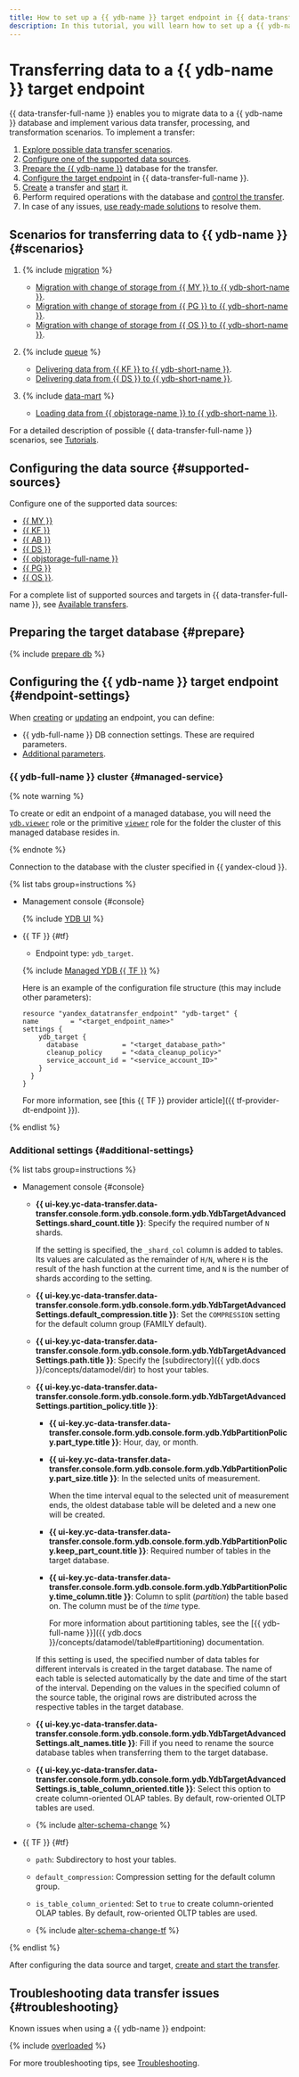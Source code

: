 ```yaml
---
title: How to set up a {{ ydb-name }} target endpoint in {{ data-transfer-full-name }}
description: In this tutorial, you will learn how to set up a {{ ydb-name }} target endpoint in {{ data-transfer-full-name }}.
---
```

# Transferring data to a {{ ydb-name }} target endpoint


{{ data-transfer-full-name }} enables you to migrate data to a {{ ydb-name }} database and implement various data transfer, processing, and transformation scenarios. To implement a transfer:

1. [Explore possible data transfer scenarios](#scenarios).
1. [Configure one of the supported data sources](#supported-sources).
1. [Prepare the {{ ydb-name }}](#prepare) database for the transfer.
1. [Configure the target endpoint](#endpoint-settings) in {{ data-transfer-full-name }}.
1. [Create](../../transfer.md#create) a transfer and [start](../../transfer.md#activate) it.
1. Perform required operations with the database and [control the transfer](../../monitoring.md).
1. In case of any issues, [use ready-made solutions](#troubleshooting) to resolve them.

## Scenarios for transferring data to {{ ydb-name }} {#scenarios}

1. {% include [migration](../../../../_includes/data-transfer/scenario-captions/migration.md) %}

    * [Migration with change of storage from {{ MY }} to {{ ydb-short-name }}](../../../tutorials/managed-mysql-to-ydb.md).
    * [Migration with change of storage from {{ PG }} to {{ ydb-short-name }}](../../../tutorials/mpg-to-ydb.md).
    * [Migration with change of storage from {{ OS }} to {{ ydb-short-name }}](../../../tutorials/opensearch-to-ydb.md).

1. {% include [queue](../../../../_includes/data-transfer/scenario-captions/queue.md) %}

    * [Delivering data from {{ KF }} to {{ ydb-short-name }}](../../../tutorials/mkf-to-ydb.md).
    * [Delivering data from {{ DS }} to {{ ydb-short-name }}](../../../tutorials/yds-to-ydb.md).
1. {% include [data-mart](../../../../_includes/data-transfer/scenario-captions/data-mart.md) %}

    * [Loading data from {{ objstorage-name }} to {{ ydb-short-name }}](../../../tutorials/object-storage-to-ydb.md).

For a detailed description of possible {{ data-transfer-full-name }} scenarios, see [Tutorials](../../../tutorials/index.md).

## Configuring the data source {#supported-sources}

Configure one of the supported data sources:

* [{{ MY }}](../source/mysql.md)
* [{{ KF }}](../source/kafka.md)
* [{{ AB }}](../../../transfer-matrix.md#airbyte)
* [{{ DS }}](../source/data-streams.md)
* [{{ objstorage-full-name }}](../source/object-storage.md)
* [{{ PG }}](../source/postgresql.md)
* [{{ OS }}](../source/opensearch.md).

For a complete list of supported sources and targets in {{ data-transfer-full-name }}, see [Available transfers](../../../transfer-matrix.md).

## Preparing the target database {#prepare}

{% include [prepare db](../../../../_includes/data-transfer/endpoints/targets/ydb-prepare.md) %}

## Configuring the {{ ydb-name }} target endpoint {#endpoint-settings}

When [creating](../index.md#create) or [updating](../index.md#update) an endpoint, you can define:

* {{ ydb-full-name }} DB connection settings. These are required parameters.
* [Additional parameters](#additional-settings).

### {{ ydb-full-name }} cluster {#managed-service}


{% note warning %}

To create or edit an endpoint of a managed database, you will need the [`ydb.viewer`](../../../../ydb/security/index.md#ydb-viewer) role or the primitive [`viewer`](../../../../iam/roles-reference.md#viewer) role for the folder the cluster of this managed database resides in.

{% endnote %}


Connection to the database with the cluster specified in {{ yandex-cloud }}.

{% list tabs group=instructions %}

- Management console {#console}

    {% include [YDB UI](../../../../_includes/data-transfer/necessary-settings/ui/yandex-database.md) %}

- {{ TF }} {#tf}

    * Endpoint type: `ydb_target`.

    {% include [Managed YDB {{ TF }}](../../../../_includes/data-transfer/necessary-settings/terraform/managed-ydb-target.md) %}

    Here is an example of the configuration file structure (this may include other parameters):

    
    ```hcl
    resource "yandex_datatransfer_endpoint" "ydb-target" {
    name        = "<target_endpoint_name>"
    settings {
        ydb_target {
          database           = "<target_database_path>"
          cleanup_policy     = "<data_cleanup_policy>"
          service_account_id = "<service_account_ID>"
        }
      }
    }
    ```


    For more information, see [this {{ TF }} provider article]({{ tf-provider-dt-endpoint }}).

{% endlist %}

### Additional settings {#additional-settings}

{% list tabs group=instructions %}

- Management console {#console}

    * **{{ ui-key.yc-data-transfer.data-transfer.console.form.ydb.console.form.ydb.YdbTargetAdvancedSettings.shard_count.title }}**: Specify the required number of `N` shards.

        If the setting is specified, the `_shard_col` column is added to tables. Its values are calculated as the remainder of `H/N`, where `H` is the result of the hash function at the current time, and `N` is the number of shards according to the setting.

    * **{{ ui-key.yc-data-transfer.data-transfer.console.form.ydb.console.form.ydb.YdbTargetAdvancedSettings.default_compression.title }}**: Set the `COMPRESSION` setting for the default column group (FAMILY default).
    * **{{ ui-key.yc-data-transfer.data-transfer.console.form.ydb.console.form.ydb.YdbTargetAdvancedSettings.path.title }}**: Specify the [subdirectory]({{ ydb.docs }}/concepts/datamodel/dir) to host your tables.

    * **{{ ui-key.yc-data-transfer.data-transfer.console.form.ydb.console.form.ydb.YdbTargetAdvancedSettings.partition_policy.title }}**:

        * **{{ ui-key.yc-data-transfer.data-transfer.console.form.ydb.console.form.ydb.YdbPartitionPolicy.part_type.title }}**: Hour, day, or month.

        * **{{ ui-key.yc-data-transfer.data-transfer.console.form.ydb.console.form.ydb.YdbPartitionPolicy.part_size.title }}**: In the selected units of measurement.

            When the time interval equal to the selected unit of measurement ends, the oldest database table will be deleted and a new one will be created.

        * **{{ ui-key.yc-data-transfer.data-transfer.console.form.ydb.console.form.ydb.YdbPartitionPolicy.keep_part_count.title }}**: Required number of tables in the target database.

        * **{{ ui-key.yc-data-transfer.data-transfer.console.form.ydb.console.form.ydb.YdbPartitionPolicy.time_column.title }}**: Column to split (_partition_) the table based on. The column must be of the _time_ type.

            
            For more information about partitioning tables, see the [{{ ydb-full-name }}]({{ ydb.docs }}/concepts/datamodel/table#partitioning) documentation.


        If this setting is used, the specified number of data tables for different intervals is created in the target database. The name of each table is selected automatically by the date and time of the start of the interval. Depending on the values in the specified column of the source table, the original rows are distributed across the respective tables in the target database.

    * **{{ ui-key.yc-data-transfer.data-transfer.console.form.ydb.console.form.ydb.YdbTargetAdvancedSettings.alt_names.title }}**: Fill if you need to rename the source database tables when transferring them to the target database.

    * **{{ ui-key.yc-data-transfer.data-transfer.console.form.ydb.console.form.ydb.YdbTargetAdvancedSettings.is_table_column_oriented.title }}**: Select this option to create column-oriented OLAP tables. By default, row-oriented OLTP tables are used. 

    * {% include [alter-schema-change](../../../../_includes/data-transfer/fields/alter-schema-change.md) %}

- {{ TF }} {#tf}

    * `path`: Subdirectory to host your tables.

    * `default_compression`: Compression setting for the default column group.

    * `is_table_column_oriented`: Set to `true` to create column-oriented OLAP tables. By default, row-oriented OLTP tables are used.

    * {% include [alter-schema-change-tf](../../../../_includes/data-transfer/fields/alter-schema-change-tf.md) %}

{% endlist %}

After configuring the data source and target, [create and start the transfer](../../transfer.md#create).

## Troubleshooting data transfer issues {#troubleshooting}

Known issues when using a {{ ydb-name }} endpoint:

{% include [overloaded](../../../../_includes/data-transfer/troubles/overloaded.md) %}

For more troubleshooting tips, see [Troubleshooting](../../../troubleshooting/index.md).
